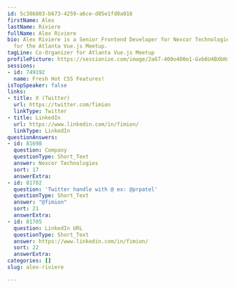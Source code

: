 ```yaml
---
id: 5c386803-b673-4259-a6ce-d85e1fd0a016
firstName: Alex
lastName: Riviere
fullName: Alex Riviere
bio: Alex Riviere is a Senior Frontend Developer for Nexcor Technologies and a Co-Organizer
  for the Atlanta Vue.js Meetup.
tagLine: Co-Organizer for Atlanta Vue.js Meetup
profilePicture: https://sessionize.com/image/2a67-400o400o1-Gvb6U4BXbHxWHRApqyTe58.jpg
sessions:
- id: 749192
  name: Fresh Hot CSS Features!
isTopSpeaker: false
links:
- title: X (Twitter)
  url: https://twitter.com/fimion
  linkType: Twitter
- title: LinkedIn
  url: https://www.linkedin.com/in/fimion/
  linkType: LinkedIn
questionAnswers:
- id: 81698
  question: Company
  questionType: Short_Text
  answer: Nexcor Technologies
  sort: 17
  answerExtra:
- id: 81702
  question: 'Twitter handle with @ ex: @prpatel'
  questionType: Short_Text
  answer: "@fimion"
  sort: 21
  answerExtra:
- id: 81705
  question: LinkedIn URL
  questionType: Short_Text
  answer: https://www.linkedin.com/in/fimion/
  sort: 22
  answerExtra:
categories: []
slug: alex-riviere

---
```

